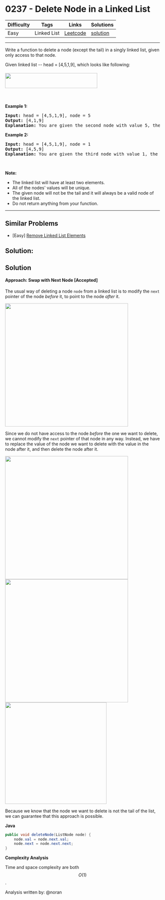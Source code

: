 # 0237 - Delete Node in a Linked List

Difficulty  | Tags | Links | Solutions
----------- | ---- | ----- | -----
Easy | Linked List | [Leetcode](https://leetcode.com/problems/delete-node-in-a-linked-list) | [solution](https://leetcode.com/problems/delete-node-in-a-linked-list/solution/)


-----------

<p>Write a function to delete a node (except the tail) in a singly linked list, given only access to that node.</p>

<p>Given linked list --&nbsp;head =&nbsp;[4,5,1,9], which looks like following:</p>

<p><img alt="" src="https://assets.leetcode.com/uploads/2018/12/28/237_example.png" style="margin-top: 5px; margin-bottom: 5px; width: 300px; height: 49px;" /></p>

<p>&nbsp;</p>

<p><strong>Example 1:</strong></p>

<pre>
<strong>Input:</strong> head = [4,5,1,9], node = 5
<strong>Output:</strong> [4,1,9]
<strong>Explanation: </strong>You are given the second node with value 5, the linked list should become 4 -&gt; 1 -&gt; 9 after calling your function.
</pre>

<p><strong>Example 2:</strong></p>

<pre>
<strong>Input:</strong> head = [4,5,1,9], node = 1
<strong>Output:</strong> [4,5,9]
<strong>Explanation: </strong>You are given the third node with value 1, the linked list should become 4 -&gt; 5 -&gt; 9 after calling your function.
</pre>

<p>&nbsp;</p>

<p><strong>Note:</strong></p>

<ul>
	<li>The linked list will have at least two elements.</li>
	<li>All of the nodes&#39; values will be unique.</li>
	<li>The given node&nbsp;will not be the tail and it will always be a valid node of the linked list.</li>
	<li>Do not return anything from your function.</li>
</ul>


-----------


## Similar Problems

- [Easy] [Remove Linked List Elements](remove-linked-list-elements)




## Solution:

## Solution

#### Approach: Swap with Next Node [Accepted]

The usual way of deleting a node `node` from a linked list is to modify the `next` pointer of the node *before* it, to point to the node *after* it.

<img src= "https://leetcode.com/media/original_images/237_LinkedList.png" width="400" />

Since we do not have access to the node *before* the one we want to delete, we cannot modify the `next` pointer of that node in any way. Instead, we have to replace the value of the node we want to delete with the value in the node after it, and then delete the node after it.

<img src="https://leetcode.com/media/original_images/237_LinkedList2.png" width="400" />

<img src="https://leetcode.com/media/original_images/237_LinkedList3.png" width="400" />

<img src="https://leetcode.com/media/original_images/237_LinkedList4.png" width="330" />

Because we know that the node we want to delete is not the tail of the list, we can guarantee that this approach is possible.

**Java**

```java
public void deleteNode(ListNode node) {
    node.val = node.next.val;
    node.next = node.next.next;
}
```

**Complexity Analysis**

Time and space complexity are both $$O(1)$$.

Analysis written by: @noran
